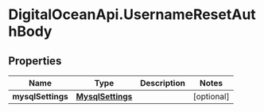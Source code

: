 # DigitalOceanApi.UsernameResetAuthBody

## Properties
Name | Type | Description | Notes
------------ | ------------- | ------------- | -------------
**mysqlSettings** | [**MysqlSettings**](MysqlSettings.md) |  | [optional] 
